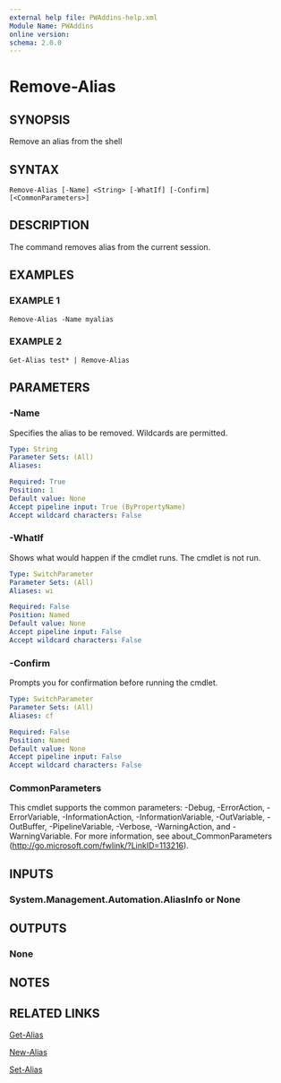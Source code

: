 ```yaml
---
external help file: PWAddins-help.xml
Module Name: PWAddins
online version:
schema: 2.0.0
---
```


# Remove-Alias

## SYNOPSIS
Remove an alias from the shell

## SYNTAX

```
Remove-Alias [-Name] <String> [-WhatIf] [-Confirm] [<CommonParameters>]
```

## DESCRIPTION
The command removes alias from the current session.

## EXAMPLES

### EXAMPLE 1
```
Remove-Alias -Name myalias
```

### EXAMPLE 2
```
Get-Alias test* | Remove-Alias
```

## PARAMETERS

### -Name
Specifies the alias to be removed.
Wildcards are permitted.

```yaml
Type: String
Parameter Sets: (All)
Aliases:

Required: True
Position: 1
Default value: None
Accept pipeline input: True (ByPropertyName)
Accept wildcard characters: False
```

### -WhatIf
Shows what would happen if the cmdlet runs.
The cmdlet is not run.

```yaml
Type: SwitchParameter
Parameter Sets: (All)
Aliases: wi

Required: False
Position: Named
Default value: None
Accept pipeline input: False
Accept wildcard characters: False
```

### -Confirm
Prompts you for confirmation before running the cmdlet.

```yaml
Type: SwitchParameter
Parameter Sets: (All)
Aliases: cf

Required: False
Position: Named
Default value: None
Accept pipeline input: False
Accept wildcard characters: False
```

### CommonParameters
This cmdlet supports the common parameters: -Debug, -ErrorAction, -ErrorVariable, -InformationAction, -InformationVariable, -OutVariable, -OutBuffer, -PipelineVariable, -Verbose, -WarningAction, and -WarningVariable. For more information, see about_CommonParameters (http://go.microsoft.com/fwlink/?LinkID=113216).

## INPUTS

### System.Management.Automation.AliasInfo or None

## OUTPUTS

### None

## NOTES

## RELATED LINKS

[Get-Alias](https://docs.microsoft.com/en-us/powershell/module/microsoft.powershell.utility/get-alias)

[New-Alias](https://docs.microsoft.com/en-us/powershell/module/microsoft.powershell.utility/new-alias)

[Set-Alias](https://docs.microsoft.com/en-us/powershell/module/microsoft.powershell.utility/set-alias)
